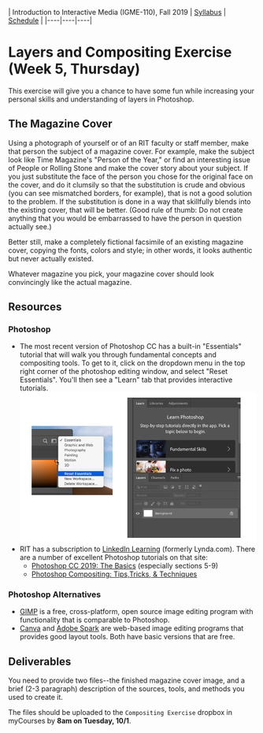 <a name="start"></a>
|  Introduction to Interactive Media (IGME-110), Fall 2019 | [Syllabus](https://lawleyfall2019.github.io/110-fall2019/) | [Schedule](https://lawleyfall2019.github.io/110-fall2019/schedule.html) |
|----|----|----|

# Layers and Compositing Exercise (Week 5, Thursday)

This exercise will give you a chance to have some fun while increasing your personal skills and understanding of layers in Photoshop.

## The Magazine Cover

Using a photograph of yourself or of an RIT faculty or staff member, make that person the subject of a magazine cover.  For example, make the subject look like Time Magazine's "Person of the Year," or find an interesting issue of People or Rolling Stone and make the cover story about your subject. If you just substitute the face of the person you chose for the original face on the cover, and do it clumsily so that the substitution is crude and obvious (you can see mismatched borders, for example), that is not a good solution to the problem.  If the substitution is done in a way that skillfully blends into the existing cover, that will be better. (Good rule of thumb: Do not create anything that you would be embarrassed to have the person in question actually see.)

Better still, make a completely fictional facsimile of an existing magazine cover, copying the fonts, colors and style; in other words, it looks authentic but never actually existed.

Whatever magazine you pick, your magazine cover should look convincingly like the actual magazine.

## Resources
### Photoshop
- The most recent version of Photoshop CC has a built-in "Essentials" tutorial that will walk you through fundamental concepts and compositing tools. To get to it, click on the dropdown menu in the top right corner of the photoshop editing window, and select "Reset Essentials". You'll then see a "Learn" tab that provides interactive tutorials. 
![Photoshop tutorials](essentials.png) 
- RIT has a subscription to [LinkedIn Learning](https://www.linkedin.com/checkpoint/enterprise/login/42272537?application=learning) (formerly Lynda.com). There are a number of excellent Photoshop tutorials on that site:
    - [Photoshop CC 2019: The Basics](https://www.linkedin.com/learning/photoshop-cc-2019-essential-training-the-basics/welcome-to-the-essentials-of-photoshop?u=42272537) (especially sections 5-9)
    - [Photoshop Compositing: Tips,Tricks, & Techniques](https://www.linkedin.com/learning/photoshop-compositing-tips-tricks-techniques/welcome-2?u=42272537)

### Photoshop Alternatives
- [GIMP](https://www.gimp.org/) is a free, cross-platform, open source image editing program with functionality that is comparable to Photoshop. 
- [Canva](http://canva.com) and [Adobe Spark](https://www.gimp.org/) are web-based image editing programs that provides good layout tools. Both have basic versions that are free. 

## Deliverables
You need to provide two files--the finished magazine cover image, and a brief (2-3 paragraph) description of the sources, tools, and methods you used to create it. 

The files should be uploaded to the `Compositing Exercise` dropbox in myCourses by **8am on Tuesday, 10/1**. 

